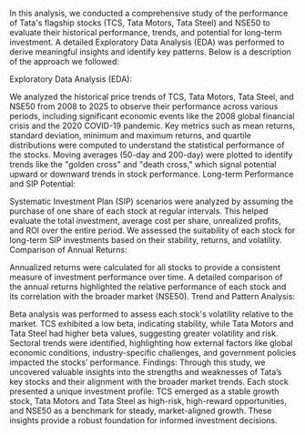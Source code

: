 In this analysis, we conducted a comprehensive study of the performance of Tata's flagship stocks (TCS, Tata Motors, Tata Steel) and NSE50 to evaluate their historical performance, trends, and potential for long-term investment. A detailed Exploratory Data Analysis (EDA) was performed to derive meaningful insights and identify key patterns. Below is a description of the approach we followed:

Exploratory Data Analysis (EDA):

We analyzed the historical price trends of TCS, Tata Motors, Tata Steel, and NSE50 from 2008 to 2025 to observe their performance across various periods, including significant economic events like the 2008 global financial crisis and the 2020 COVID-19 pandemic.
Key metrics such as mean returns, standard deviation, minimum and maximum returns, and quartile distributions were computed to understand the statistical performance of the stocks.
Moving averages (50-day and 200-day) were plotted to identify trends like the "golden cross" and "death cross," which signal potential upward or downward trends in stock performance.
Long-term Performance and SIP Potential:

Systematic Investment Plan (SIP) scenarios were analyzed by assuming the purchase of one share of each stock at regular intervals. This helped evaluate the total investment, average cost per share, unrealized profits, and ROI over the entire period.
We assessed the suitability of each stock for long-term SIP investments based on their stability, returns, and volatility.
Comparison of Annual Returns:

Annualized returns were calculated for all stocks to provide a consistent measure of investment performance over time.
A detailed comparison of the annual returns highlighted the relative performance of each stock and its correlation with the broader market (NSE50).
Trend and Pattern Analysis:

Beta analysis was performed to assess each stock's volatility relative to the market. TCS exhibited a low beta, indicating stability, while Tata Motors and Tata Steel had higher beta values, suggesting greater volatility and risk.
Sectoral trends were identified, highlighting how external factors like global economic conditions, industry-specific challenges, and government policies impacted the stocks’ performance.
Findings:
Through this study, we uncovered valuable insights into the strengths and weaknesses of Tata’s key stocks and their alignment with the broader market trends. Each stock presented a unique investment profile: TCS emerged as a stable growth stock, Tata Motors and Tata Steel as high-risk, high-reward opportunities, and NSE50 as a benchmark for steady, market-aligned growth. These insights provide a robust foundation for informed investment decisions.
